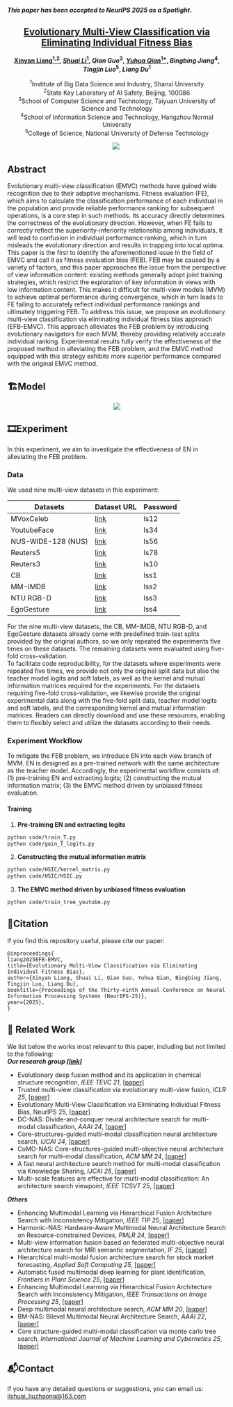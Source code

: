 _**This paper has been accepted to NeurIPS 2025 as a Spotlight.**_

<h2 align="center"> <a href="https://nips.cc/virtual/2025/poster/115223">Evolutionary Multi-View Classification via Eliminating Individual Fitness Bias</a></h2>

<div align="center">

**[Xinyan Liang<sup>1,2</sup>](https://xinyanliang.github.io/), [_Shuai Li_<sup>1</sup>](https://github.com/LiShuailzn), _Qian Guo_<sup>3</sup>, [_Yuhua Qian_<sup>1*</sup>](http://dig.sxu.edu.cn/qyh/),  _Bingbing Jiang_<sup>4</sup>, _Tingjin Luo_<sup>5</sup>, _Liang Du_<sup>1</sup>**

<sup>1</sup>Institute of Big Data Science and Industry, Shanxi University<br>
<sup>2</sup>State Key Laboratory of AI Safety, Beijing, 100086<br>
<sup>3</sup>School of Computer Science and Technology, Taiyuan University of Science and Technology<br>
<sup>4</sup>School of Information Science and Technology, Hangzhou Normal University<br>
<sup>5</sup>College of Science, National University of Defense Technology<br>


<a href='https://nips.cc/virtual/2025/poster/115223'><img src='https://img.shields.io/badge/NIPS%202025-Poster-blue'></a>&nbsp;

</div>


## Abstract
Evolutionary multi-view classification (EMVC) methods have gained wide recognition due to their adaptive mechanisms. Fitness evaluation (FE), which aims to calculate the classification performance of each individual in the population and provide reliable performance ranking for subsequent operations, is a core step in such methods. Its accuracy directly determines the correctness of the evolutionary direction.
However, when FE fails to correctly reflect the superiority-inferiority relationship among individuals, it will lead to confusion in individual performance ranking, which in turn misleads the evolutionary direction and results in trapping into local optima. This paper is the first to identify the aforementioned issue in the field of EMVC and call it as fitness evaluation bias (FEB).
FEB may be caused by a variety of factors, and this paper approaches the issue from the perspective of view information content: existing methods generally adopt joint training strategies, which restrict the exploration of key information in views with low information content. This makes it difficult for multi-view models (MVM) to achieve optimal performance during convergence, which in turn leads to FE failing to accurately reflect individual performance rankings and ultimately triggering FEB.
To address this issue, we propose an evolutionary multi-view classification via eliminating individual fitness bias approach (EFB-EMVC). This approach alleviates the FEB problem by introducing evolutionary navigators for each MVM, thereby providing relatively accurate individual ranking.
Experimental results fully verify the effectiveness of the proposed method in alleviating the FEB problem, and the EMVC method equipped with this strategy exhibits more superior performance compared with the original EMVC method.

## 🏗️Model
<div align="center">
  <img src="model.svg" />
</div>

## 🎞️Experiment
In this experiment, we aim to investigate the effectiveness of EN in alleviating the FEB problem.
### Data
We used nine multi-view datasets in this experiment:

| Datasets            | Dataset URL                                            |    Password      | 
|---------------------|--------------------------------------------------------|------------------|
| MVoxCeleb           | [link](https://pan.baidu.com/s/1k6DN1m64bnrRfLK8RiFmqQ)|     ls12         |
| YoutubeFace         | [link](https://pan.baidu.com/s/1SVTWfHpAUdFWwiU5o-kD7Q)|     ls34         | 
| NUS-WIDE-128 (NUS)  | [link](https://pan.baidu.com/s/1udO5jvolHIbd8lOV3w4SYA)|     ls56         | 
| Reuters5            | [link](https://pan.baidu.com/s/1j8pmo88vXsO9pBWQiHVmYA)|     ls78         | 
| Reuters3            | [link](https://pan.baidu.com/s/1ti4OWqXTVnPDhsZ7VjahGQ)|     ls10         | 
| CB                  | [link](https://pan.baidu.com/s/1CqnQFkPkiT-e8ETh2iYcsw)|     lss1         |  
| MM-IMDB             | [link](https://pan.baidu.com/s/1FuiJHU8Xqjt5e_xCvnZwfw)|     lss2         |               
| NTU RGB-D           | [link](https://pan.baidu.com/s/1eam19lCIsXxfzyX6CaOgPw)|     lss3         |                
| EgoGesture          | [link](https://pan.baidu.com/s/1eobwPKqCRe6RereGEcwQWA)|     lss4         |                


For the nine multi-view datasets, the CB, MM-IMDB, NTU RGB-D, and EgoGesture datasets already come with predefined train-test splits provided by the original authors, so we only repeated the experiments five times on these datasets. The remaining datasets were evaluated using five-fold cross-validation.<br>
To facilitate code reproducibility, for the datasets where experiments were repeated five times, we provide not only the original split data but also the teacher model logits and soft labels, as well as the kernel and mutual information matrices required for the experiments. For the datasets requiring five-fold cross-validation, we likewise provide the original experimental data along with the five-fold split data, teacher model logits and soft labels, and the corresponding kernel and mutual information matrices. Readers can directly download and use these resources, enabling them to flexibly select and utilize the datasets according to their needs.

### Experiment Workflow
To mitigate the FEB problem, we introduce EN into each view branch of MVM. EN is designed as a pre-trained network with the same architecture as the teacher model. Accordingly, the experimental workflow consists of: (1) pre-training EN and extracting logits; (2) constructing the mutual information matrix; (3) the EMVC method driven by unbiased fitness evaluation.

#### Training
1. **Pre-training EN and extracting logits**
```bash
python code/train_T.py
python code/gain_T_logits.py
```
2. **Constructing the mutual information matrix**
```bash
python code/HSIC/kernel_matrix.py
python code/HSIC/HSIC.py
```
3. **The EMVC method driven by unbiased fitness evaluation**
```bash
python code/train_tree_youtube.py
```

## 📑Citation
If you find this repository useful, please cite our paper:
```
@inproceedings{
liang2025EFB-EMVC,
title={Evolutionary Multi-View Classification via Eliminating Individual Fitness Bias},
author={Xinyan Liang, Shuai Li, Qian Guo, Yuhua Qian, Bingbing Jiang, Tingjin Luo, Liang Du},
booktitle={Proceedings of the Thirty-ninth Annual Conference on Neural Information Processing Systems (NeurIPS-25)},
year={2025},
}
```

## 🔬 Related Work
We list below the works most relevant to this paper, including but not limited to the following:<br>
**_Our research group [[link]](https://xinyanliang.github.io/)_**
- Evolutionary deep fusion method and its application in chemical structure recognition, _IEEE TEVC 21_, [[paper]](https://ieeexplore.ieee.org/document/9373673)
- Trusted multi-view classification via evolutionary multi-view fusion, _ICLR 25_, [[paper]](https://openreview.net/pdf?id=M3kBtqpys5)
- Evolutionary Multi-View Classification via Eliminating Individual Fitness Bias, NeurIPS 25, [[paper]](https://github.com/LiShuailzn/Neurips-2025-EFB-EMVC)
- DC-NAS: Divide-and-conquer neural architecture search for multi-modal classification, _AAAI 24_, [[paper]](https://ojs.aaai.org/index.php/AAAI/article/view/29281)
- Core-structures-guided multi-modal classification neural architecture search, _IJCAI 24_, [[paper]](https://www.ijcai.org/proceedings/2024/0440.pdf)
- CoMO-NAS: Core-structures-guided multi-objective neural architecture search for multi-modal classification, _ACM MM 24_, [[paper]](https://dl.acm.org/doi/10.1145/3664647.3681351)
- A fast neural architecture search method for multi-modal classification via Knowledge Sharing, _IJCAI 25_, [[paper]](https://www.ijcai.org/proceedings/2025/557)
- Multi-scale features are effective for multi-modal classification: An architecture search viewpoint, _IEEE TCSVT 25_, [[paper]](https://ieeexplore.ieee.org/document/10700772)


**_Others_**
- Enhancing Multimodal Learning via Hierarchical Fusion Architecture Search with Inconsistency Mitigation, _IEEE TIP 25_, [[paper]](https://ieeexplore.ieee.org/stamp/stamp.jsp?tp=&arnumber=11134693)
- Harmonic-NAS: Hardware-Aware Multimodal Neural Architecture Search on Resource-constrained Devices, _PMLR 24_, [[paper]](https://proceedings.mlr.press/v222/ghebriout24a/ghebriout24a.pdf)
- Multi-view information fusion based on federated multi-objective neural architecture search for MRI semantic segmentation, _IF 25_, [[paper]](https://arxiv.org/pdf/2007.06002)
- Hierarchical multi-modal fusion architecture search for stock market forecasting, _Applied Soft Computing 25_, [[paper]](https://www.sciencedirect.com/science/article/pii/S1568494625008920?casa_token=TZOWE_icAokAAAAA:YH8vB-WqZC03tYf8DV6WaVqMH78aoprjybDSwEDQlF6nSJ0SrQrf1lFh-OHwzHDiYu-iFHz38U8)
- Automatic fused multimodal deep learning for plant identification, _Frontiers in Plant Science 25_, [[paper]](https://arxiv.org/pdf/2406.01455?)
- Enhancing Multimodal Learning via Hierarchical Fusion Architecture Search with Inconsistency Mitigation, _IEEE Transactions on Image Processing 25_, [[paper]](https://ieeexplore.ieee.org/stamp/stamp.jsp?tp=&arnumber=11134693)
- Deep multimodal neural architecture search, _ACM MM 20_, [[paper]](https://ieeexplore.ieee.org/stamp/stamp.jsp?tp=&arnumber=11134693)
- BM-NAS: Bilevel Multimodal Neural Architecture Search, _AAAI 22_, [[paper]](https://ojs.aaai.org/index.php/AAAI/article/view/20872)
- Core structure-guided multi-modal classification via monte carlo tree search, _International Journal of Machine Learning and Cybernetics 25_, [[paper]](https://link.springer.com/article/10.1007/s13042-025-02606-z)

<!-- ## 🙏 Acknowledgement -->




## 📬Contact
If you have any detailed questions or suggestions, you can email us: [lishuai_liuzhaona@163.com](mailto:lishuai_liuzhaona@163.com)
